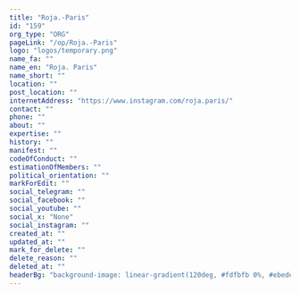 ```yaml
---
title: "Roja.-Paris"
id: "159"
org_type: "ORG"
pageLink: "/op/Roja.-Paris"
logo: "logos/temporary.png"
name_fa: ""
name_en: "Roja. Paris"
name_short: ""
location: ""
post_location: ""
internetAddress: "https://www.instagram.com/roja.paris/"
contact: ""
phone: ""
about: ""
expertise: ""
history: ""
manifest: ""
codeOfConduct: ""
estimationOfMembers: ""
political_orientation: ""
markForEdit: ""
social_telegram: ""
social_facebook: ""
social_youtube: ""
social_x: "None"
social_instagram: ""
created_at: ""
updated_at: ""
mark_for_delete: ""
delete_reason: ""
deleted_at: ""
headerBg: "background-image: linear-gradient(120deg, #fdfbfb 0%, #ebedee 100%);"
---
```


